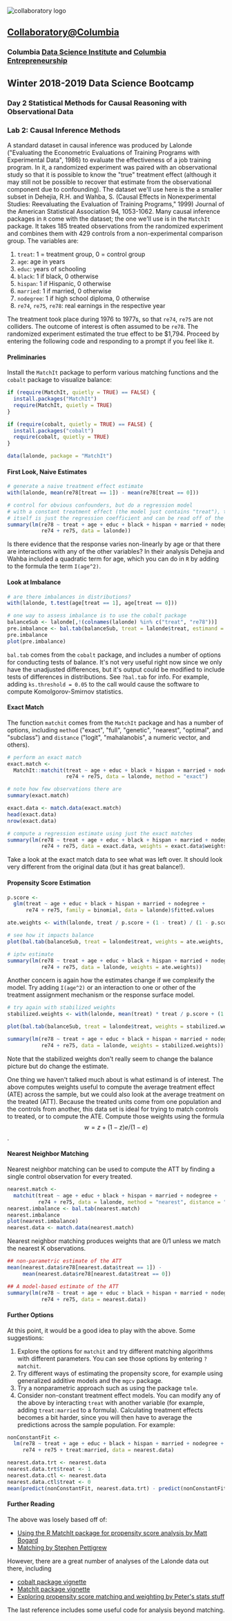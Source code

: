 ![collaboratory logo](../../Misc-files/collaboratory2.png)

## [Collaboratory@Columbia](http://collaboratory.columbia.edu/)
### Columbia [Data Science Institute](http://datascience.columbia.edu/) and [Columbia Entrepreneurship](http://entrepreneurship.columbia.edu/)
## Winter 2018-2019 Data Science Bootcamp
### Day 2 Statistical Methods for Causal Reasoning with Observational Data
### Lab 2: Causal Inference Methods

A standard dataset in causal inference was produced by Lalonde ("Evaluating the Econometric Evaluations of Training Programs with Experimental Data", 1986) to evaluate the effectiveness of a job training program. In it, a randomized experiment was paired with an observational study so that it is possible to know the "true" treatment effect (although it may still not be possible to recover that estimate from the observational component due to confounding). The dataset we'll use here is the a smaller subset in Dehejia, R.H. and Wahba, S. (Causal Effects in Nonexperimental Studies: Reevaluating the Evaluation of Training Programs," 1999) Journal of the American Statistical Association 94, 1053-1062. Many causal inference packages in `R` come with the dataset; the one we'll use is in the `MatchIt` package. It takes 185 treated observations from the randomized experiment and combines them with 429 controls from a non-experimental comparison group. The variables are:

1. `treat`: 1 = treatment group, 0 = control group
2. `age`: age in years
3. `educ`: years of schooling
4. `black`: 1 if black, 0 otherwise
5. `hispan`: 1 if Hispanic, 0 otherwise
6. `married`: 1 if married, 0 otherwise
7. `nodegree`: 1 if high school diploma, 0 otherwise
8. `re74`, `re75`, `re78`: real earnings in the respective year

The treatment took place during 1976 to 1977s, so that `re74`, `re75` are not colliders. The outcome of interest is often assumed to be `re78`. The randomized experiment estimated the true effect to be $1,794. Proceed by entering the following code and responding to a prompt if you feel like it.

#### Preliminaries

Install the `MatchIt` package to perform various matching functions and the `cobalt` package to visualize balance:

```R
if (require(MatchIt, quietly = TRUE) == FALSE) {
  install.packages("MatchIt")
  require(MatchIt, quietly = TRUE)
}

if (require(cobalt, quietly = TRUE) == FALSE) {
  install.packages("cobalt")
  require(cobalt, quietly = TRUE)
}

data(lalonde, package = "MatchIt")
```

#### First Look, Naive Estimates

```R
# generate a naive treatment effect estimate
with(lalonde, mean(re78[treat == 1]) - mean(re78[treat == 0]))

# control for obvious confounders, but do a regression model
# with a constant treatment effect (the model just contains "treat"), the effect
# itself is just the regression coefficient and can be read off of the summary
summary(lm(re78 ~ treat + age + educ + black + hispan + married + nodegree +
           re74 + re75, data = lalonde))
```

Is there evidence that the response varies non-linearly by age or that there are interactions with any of the other variables? In their analysis Dehejia and Wahba included a quadratic term for age, which you can do in `R` by adding to the formula the term `I(age^2)`.

#### Look at Imbalance

```R
# are there imbalances in distributions?
with(lalonde, t.test(age[treat == 1], age[treat == 0]))

# one way to assess imbalance is to use the cobalt package
balanceSub <- lalonde[,!(colnames(lalonde) %in% c("treat", "re78"))]
pre.imbalance <- bal.tab(balanceSub, treat = lalonde$treat, estimand = "ate")
pre.imbalance
plot(pre.imbalance)
```

`bal.tab` comes from the `cobalt` package, and includes a number of options for conducting tests of balance. It's not very useful right now since we only have the unadjusted differences, but it's output could be modified to include tests of differences in distributions. See `?bal.tab` for info. For example, adding `ks.threshold = 0.05` to the call would cause the software to compute Komolgorov-Smirnov statistics.

#### Exact Match

The function `matchit` comes from the `MatchIt` package and has a number of options, including `method` ("exact", "full", "genetic", "nearest", "optimal", and "subclass") and `distance` ("logit", "mahalanobis", a numeric vector, and others).

```R
# perform an exact match
exact.match <-
  MatchIt::matchit(treat ~ age + educ + black + hispan + married + nodegree +
                   re74 + re75, data = lalonde, method = "exact")

# note how few observations there are
summary(exact.match)

exact.data <- match.data(exact.match)
head(exact.data)
nrow(exact.data)

# compute a regression estimate using just the exact matches
summary(lm(re78 ~ treat + age + educ + black + hispan + married + nodegree +
           re74 + re75, data = exact.data, weights = exact.data$weights))
```

Take a look at the exact match data to see what was left over. It should look very different from the original data (but it has great balance!).

#### Propensity Score Estimation

```R
p.score <-
  glm(treat ~ age + educ + black + hispan + married + nodegree +
      re74 + re75, family = binomial, data = lalonde)$fitted.values

ate.weights <- with(lalonde, treat / p.score + (1 - treat) / (1 - p.score))

# see how it impacts balance
plot(bal.tab(balanceSub, treat = lalonde$treat, weights = ate.weights, method = "weighting", estimand = "ate"))

# iptw estimate
summary(lm(re78 ~ treat + age + educ + black + hispan + married + nodegree +
           re74 + re75, data = lalonde, weights = ate.weights))
```

Another concern is again how the estimates change if we complexify the model. Try adding `I(age^2)` or an interaction to one or other of the treatment assignment mechanism or the response surface model.


```R
# try again with stabilized weights
stabilized.weights <- with(lalonde, mean(treat) * treat / p.score + (1 - mean(treat)) * (1 - treat) / (1 - p.score))

plot(bal.tab(balanceSub, treat = lalonde$treat, weights = stabilized.weights, method = "weighting", estimand = "ate"))

summary(lm(re78 ~ treat + age + educ + black + hispan + married + nodegree +
           re74 + re75, data = lalonde, weights = stabilized.weights))
```

Note that the stabilized weights don't really seem to change the balance picture but do change the estimate.

One thing we haven't talked much about is what estimand is of interest. The above computes weights useful to compute the average treatment effect (ATE) across the sample, but we could also look at the average treatment on the treated (ATT). Because the treated units come from one population and the controls from another, this data set is ideal for trying to match controls to treated, or to compute the ATE. Compute those weights using the formula $$w = z + (1 - z) e / (1 - e)$$.

#### Nearest Neighbor Matching

Nearest neighbor matching can be used to compute the ATT by finding a single control observation for every treated.

```R
nearest.match <-
  matchit(treat ~ age + educ + black + hispan + married + nodegree +
          re74 + re75, data = lalonde, method = "nearest", distance = "logit", discard = "control")
nearest.imbalance <- bal.tab(nearest.match)
nearest.imbalance
plot(nearest.imbalance)
nearest.data <- match.data(nearest.match)
```

Nearest neighbor matching produces weights that are 0/1 unless we match the nearest K observations.

```R
## non-parametric estimate of the ATT
mean(nearest.data$re78[nearest.data$treat == 1]) -
     mean(nearest.data$re78[nearest.data$treat == 0])

## A model-based estimate of the ATT
summary(lm(re78 ~ treat + age + educ + black + hispan + married + nodegree +
           re74 + re75, data = nearest.data))
```

#### Further Options

At this point, it would be a good idea to play with the above. Some suggestions:

1. Explore the options for `matchit` and try different matching algorithms with different parameters. You can see those options by entering `?matchit`.
2. Try different ways of estimating the propensity score, for example using generalized additive models and the `mgcv` package.
3. Try a nonparametric approach such as using the package `tmle`.
4. Consider non-constant treatment effect models. You can modify any of the above by interacting `treat` with another variable (for example, adding `treat:married` to a formula). Calculating treatment effects becomes a bit harder, since you will then have to average the predictions across the sample population. For example:

```R
nonConstantFit <-
  lm(re78 ~ treat + age + educ + black + hispan + married + nodegree +
     re74 + re75 + treat:married, data = nearest.data)

nearest.data.trt <- nearest.data
nearest.data.trt$treat <- 1
nearest.data.ctl <- nearest.data
nearest.data.ctl$treat <- 0
mean(predict(nonConstantFit, nearest.data.trt) - predict(nonConstantFit, nearest.data.ctl))
```

#### Further Reading

The above was losely based off of:

* [Using the R MatchIt package for propensity score analysis by Matt Bogard](https://www.r-bloggers.com/using-the-r-matchit-package-for-propensity-score-analysis/)
* [Matching by Stephen Pettigrew](http://www.stephenpettigrew.com/teaching/gov2001/section11_2014.pdf)

However, there are a great number of analyses of the Lalonde data out there, including 

* [cobalt package vignette](https://cran.r-project.org/web/packages/cobalt/vignettes/cobalt_A0_basic_use.html)
* [MatchIt package vignette](https://cran.r-project.org/web/packages/MatchIt/vignettes/matchit.pdf)
* [Exploring propensity score matching and weighting by Peter's stats stuff](https://www.r-bloggers.com/exploring-propensity-score-matching-and-weighting/)

The last reference includes some useful code for analysis beyond matching.
